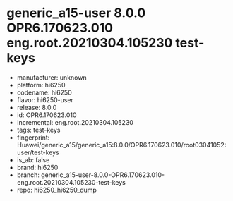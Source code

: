# generic_a15-user 8.0.0 OPR6.170623.010 eng.root.20210304.105230 test-keys
- manufacturer: unknown
- platform: hi6250
- codename: hi6250
- flavor: hi6250-user
- release: 8.0.0
- id: OPR6.170623.010
- incremental: eng.root.20210304.105230
- tags: test-keys
- fingerprint: Huawei/generic_a15/generic_a15:8.0.0/OPR6.170623.010/root03041052:user/test-keys
- is_ab: false
- brand: hi6250
- branch: generic_a15-user-8.0.0-OPR6.170623.010-eng.root.20210304.105230-test-keys
- repo: hi6250_hi6250_dump
